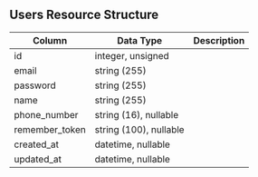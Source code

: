 ## Users Resource Structure

| Column | Data Type | Description |
| ------ | --------- | ----------- |
| id | integer, unsigned |  |
| email | string (255) |  |
| password | string (255) |  |
| name | string (255) |  |
| phone_number | string (16), nullable |  |
| remember_token | string (100), nullable |  |
| created_at | datetime, nullable |  |
| updated_at | datetime, nullable |  |


